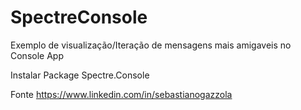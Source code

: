 # SpectreConsole

Exemplo de visualização/Iteração de mensagens mais amigaveis no Console App

Instalar Package Spectre.Console

Fonte https://www.linkedin.com/in/sebastianogazzola
